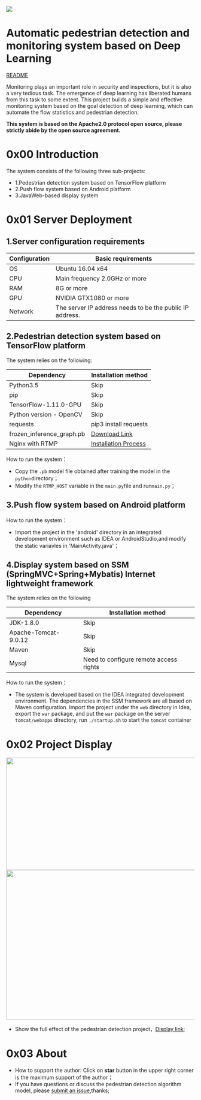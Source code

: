 ![](https://img.shields.io/badge/License-Apache%202-yellow.svg)

# Automatic pedestrian detection and monitoring system based on Deep Learning
[README](https://github.com/zhangpengpengpeng/PedestrianDetectionSystem/blob/master/README_zh.md)<br>

Monitoring plays an important role in security and inspections, but it is also a very tedious task. The emergence of deep learning has liberated humans from this task to some extent. This project builds a simple and effective monitoring system based on the goal detection of deep learning, which can automate the flow statistics and pedestrian detection. 

**This system is based on the Apache2.0 protocol open source, please strictly abide by the open source agreement.**

# 0x00 Introduction
The system consists of the following three sub-projects: <br>
- 1.Pedestrian detection system based on TensorFlow platform
- 2.Push flow system based on Android platform
- 3.JavaWeb-based display system

# 0x01 Server Deployment
## 1.Server configuration requirements
| Configuration        | Basic requirements |
| ---------- | ------- |
| OS | Ubuntu 16.04 x64 |
| CPU  | Main frequency 2.0GHz or more |
| RAM | 8G or more |
| GPU | NVIDIA GTX1080 or more |
| Network | The server IP address needs to be the public IP address. |

## 2.Pedestrian detection system based on TensorFlow platform
The system relies on the following:

| Dependency | Installation method |
| ---------- | ------ |
| Python3.5 | Skip |
| pip | Skip |
| TensorFlow-1.11.0-GPU | Skip |
| Python version - OpenCV | Skip |
| requests | pip3 install requests |
| frozen_inference_graph.pb | [Download Link](https://download.csdn.net/download/huplion/10825557) |
| Nginx with RTMP | [Installation Process](https://www.jianshu.com/p/b4ee6956d1ea) |

How to run the system：
- Copy the `.pb` model file obtained after training the model in the `python`directory；
- Modify the `RTMP_HOST` variable in the  `main.py`file and run`main.py`；

## 3.Push flow system based on Android platform

How to run the system：

- Import the project in the 'android' directory in an integrated development environment such as IDEA or AndroidStudio,and modify the static variavles in 'MainActivity.java'；

## 4.Display system based on SSM (SpringMVC+Spring+Mybatis) Internet lightweight framework
The system relies on the following

| Dependency | Installation method |
| ---------- | ------ |
| JDK-1.8.0 | Skip |
| Apache-Tomcat-9.0.12 | Skip |
| Maven | Skip |
| Mysql | Need to configure remote access rights |

How to run the system：
- The system is developed based on the IDEA integrated development environment. The dependencies in the SSM framework are all based on Maven configuration. Import the project under the `web` directory in Idea, export the `war` package, and put the `war` package on the server `tomcat/webapps` directory, run `./startup.sh` to start the `tomcat` container

# 0x02 Project Display

<img src="https://github.com/zhangpengpengpeng/PedestrianDetectionSystem/raw/master/img/example2.jpg" width="600" height="300">

<img src="https://github.com/zhangpengpengpeng/PedestrianDetectionSystem/raw/master/img/example1.png" width="700" height="400">

- Show the full effect of the pedestrian detection project，[Display link](https://pan.baidu.com/s/1X7BX5QSbqZFx2Y6XElW4ZA);


# 0x03 About

- How to support the author: Click on **star** button in the upper right corner is the maximum support of the author；
- If you have questions or discuss the pedestrian detection algorithm model, please [submit an issue](https://github.com/zhangpengpengpeng/PedestrianDetectionSystem/issues/new),thanks;